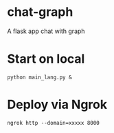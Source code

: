 # chat-graph
A flask app chat with graph

# Start on local
```
python main_lang.py & 
```


# Deploy via Ngrok
```
ngrok http --domain=xxxxx 8000
```
